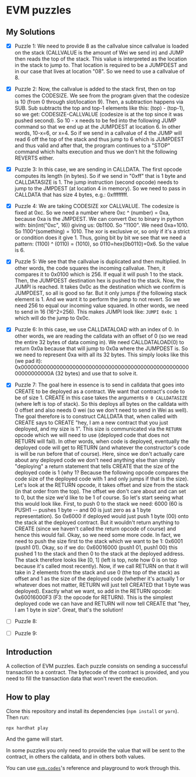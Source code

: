 # EVM puzzles

## My Solutions

- [x] Puzzle 1: We need to provide 8 as the callvalue since callvalue is loaded on the stack (CALLVALUE is the amount of Wei we send in) and JUMP then reads the top of the stack. This value is interpreted as the location in the stack to jump to. That location is required to be a JUMPDEST and in our case that lives at location "08". So we need to use a callvalue of 8.

- [x] Puzzle 2: Now, the callvalue is added to the stack first, then on top comes the CODESIZE. We see from the program given that the codesize is 10 (from 0 through slot/location 9). Then, a subtraction happens via SUB. Sub subtracts the top and top-1 elements like this: (top) - (top-1), so we get: CODESIZE-CALLVALUE (codesize is at the top since it was pushed second). So 10 - x needs to be fed into the following JUMP command so that we end up at the JUMPDEST at location 6. In other words, 10-x=6, or x=4. So if we send in a callvalue of 4 the JUMP will read 6 off the top of the stack and thus jump to 6 which is JUMPDEST and thus valid and after that, the program continues to a "STOP" command which halts execution and thus we don't hit the following REVERTS either.

- [x] Puzzle 3: In this case, we are sending in CALLDATA. The first opcode computes its length (in bytes). So if we send in "0xff" that is 1 byte and CALLDATASIZE is 1. The jump instruction (second opcode) needs to jump to the JMPDEST (at location 4 in memory). So we need to pass in CALLDATA that has size 4 bytes, e.g.: 0xffffffff.

- [x] Puzzle 4: We are taking CODESIZE xor CALLVALUE. The codesize is fixed at 0xc. So we need a number where 0xc ^ (number) = 0xa, because 0xa is the JMPDEST. We can convert 0xc to binary in python with: bin(int("0xc", 16)) giving us: 0b1100. So "1100". We need 0xa=1010. So 1100^(something) = 1010. The xor is exclusive or, so only if it's a strict or condition does it give 1. Thus, going bit by bit we see that we need a pattern: (1100) ^ (0110) = (1010), so 0110=hex(0b0110)=0x6. So the value is 6.

- [x] Puzzle 5: We see that the callvalue is duplicated and then multiplied. In other words, the code squares the incoming callvalue. Then, it compares it to 0x0100 which is 256. If equal it will push 1 to the stack. Then, the JUMPDEST destination hex is pushed to the stack. Now, the JUMPI is reached. It takes 0x0c as the destination which we confirm is JUMPDEST, so all is good so far. But it only jumps *if* the following stack element is 1. And we want it to perform the jump to not revert. So we need 256 to equal our incoming value squared. In other words, we need to send in 16 (16^2=256). This makes JUMPI look like: `JUMPI 0x0c 1` which will do the jump to 0x0c.

- [x] Puzzle 6: In this case, we use CALLDATALOAD with an index of 0. In other words, we are reading the calldata with an offset of 0 (so we read the entire 32 bytes of data coming in). We need CALLDATALOAD(0) to return 0x0a because that will jump to 0x0a where the JUMPDEST is. So we need to represent 0xa with all its 32 bytes. This simply looks like this (we pad it): 0x000000000000000000000000000000000000000000000000000000000000000A (32 bytes) and use that to solve it.

- [x] Puzzle 7: The goal here in essence is to send in calldata that goes into CREATE to be deployed as a contract. We want that contract's code to be of size 1. CREATE in this case takes the arguments `0 0 CALLDATASIZE` (where left is top of stack). So this deploys all bytes on the calldata with 0 offset and also needs 0 wei (so we don't need to send in Wei as well). The goal therefore is to construct CALLDATA that, when called with CREATE says to CREATE "hey, I am a new contract that you just deployed, and my size is 1". This size is communicated via the `RETURN` opcode which we will need to use (deployed code that does not RETURN will fail). In other words, when code is deployed, eventually the deployed code will get to RETURN (and whatever the constructor's code is will be run before that of course). Here, since we don't actually care about any deployed code we don't need anything else than simply "deploying" a return statement that tells CREATE that the size of the deployed code is 1 (why 1? Because the following opcode compares the code size of the deployed code with 1 and only jumps if that is the size). Let's look at the RETURN opcode, it takes offset and size from the stack (in that order from the top). The offset we don't care about and can set to 0, but the size we'd like to be 1 of course. So let's start seeing what this would look like. First, to push 0 to the stack we need: 6000 (60 is PUSH1 -- pushes 1 byte -- and 00 is just zero as a 1 byte representation). So 0x6000 if deployed would just push 1 byte (00) onto the stack at the deployed contract. But it wouldn't return anything to CREATE (since we haven't called the return opcode of course) and hence this would fail. Okay, so we need some more code. In fact, we need to push the size first to the stack which we want to be 1: 0x6001 (push1 01). Okay, so if we do: 0x60016000 (push1 01, push1 00) this pushed 1 to the stack and then 0 to the stack at the deployed address. The stack therefore looks like [0, 1] (left is top, note how 0 is on top because it's called most recently). Now, if we call RETURN on that it will take in 2 elements from the stack and use 0 (the top of the stack) as offset and 1 as the size of the deployed code (whether it's actually 1 or whatever does not matter, RETURN will just tell CREATED that 1 byte was deployed). Exactly what we want, so add in the RETURN opcode: 0x60016000F3 (F3: the opcode for RETURN). This is the simplest deployed code we can have and RETURN will now tell CREATE that "hey, I am 1 byte in size". Great, that's the solution!

- [ ] Puzzle 8:
- [ ] Puzzle 9:

## Introduction

A collection of EVM puzzles. Each puzzle consists on sending a successful transaction to a contract. The bytecode of the contract is provided, and you need to fill the transaction data that won't revert the execution.

## How to play

Clone this repository and install its dependencies (`npm install` or `yarn`). Then run:

```
npx hardhat play
```

And the game will start.

In some puzzles you only need to provide the value that will be sent to the contract, in others the calldata, and in others both values.

You can use [`evm.codes`](https://www.evm.codes/)'s reference and playground to work through this.
